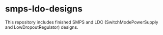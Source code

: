 # smps-ldo-designs
This repository includes finished SMPS and LDO (SwitchModePowerSupply and LowDropoutRegulator) designs.
